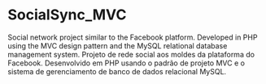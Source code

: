 # SocialSync_MVC
 Social network project similar to the Facebook platform. Developed in PHP using the MVC design pattern and the MySQL relational database management system. Projeto de rede social aos moldes da plataforma do Facebook. Desenvolvido em PHP usando o padrão de projeto MVC e o sistema de gerenciamento de banco de dados relacional MySQL.
